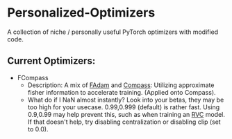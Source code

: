 # Personalized-Optimizers
A collection of niche / personally useful PyTorch optimizers with modified code.

## Current Optimizers:

* FCompass
  - Description: A mix of [FAdam](https://github.com/lessw2020/FAdam_PyTorch/blob/main/fadam.py) and [Compass](https://github.com/lodestone-rock/compass_optimizer/blob/main/compass.py): Utilizing approximate fisher information to accelerate training. (Applied onto Compass).
  - What do if I NaN almost instantly? Look into your betas, they may be too high for your usecase. 0.99,0.999 (default) is rather fast. Using 0.9,0.99 may help prevent this, such as when training an [RVC](https://github.com/RVC-Project/Retrieval-based-Voice-Conversion-WebUI) model. If that doesn't help, try disabling centralization or disabling clip (set to 0.0).
